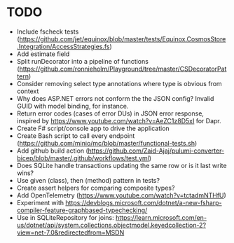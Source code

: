 # TODO

- Include fscheck tests (https://github.com/jet/equinox/blob/master/tests/Equinox.CosmosStore.Integration/AccessStrategies.fs)
- Add estimate field
- Split runDecorator into a pipeline of functions (https://github.com/ronnieholm/Playground/tree/master/CSDecoratorPattern)
- Consider removing select type annotations where type is obvious from context
- Why does ASP.NET errors not conform the the JSON config? Invalid GUID with model binding, for instance.
- Return error codes (cases of error DUs) in JSON error response, inspired by https://www.youtube.com/watch?v=AeZC1z8D5xI for Dapr.
- Create F# script/console app to drive the application
- Create Bash script to call every endpoint (https://github.com/minio/mc/blob/master/functional-tests.sh)
- Add github build action (https://github.com/Zaid-Ajaj/pulumi-converter-bicep/blob/master/.github/workflows/test.yml)
- Does SQLite handle transactions updating the same row or is it last write wins?
- Use given (class), then (method) pattern in tests?
- Create assert helpers for comparing composite types?
- Add OpenTelemetry (https://www.youtube.com/watch?v=tctadmNTHfU)
- Experiment with https://devblogs.microsoft.com/dotnet/a-new-fsharp-compiler-feature-graphbased-typechecking/
- Use in SQLiteRepository for joins: https://learn.microsoft.com/en-us/dotnet/api/system.collections.objectmodel.keyedcollection-2?view=net-7.0&redirectedfrom=MSDN